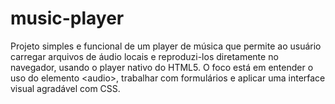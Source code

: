 # music-player
Projeto simples e funcional de um player de música que permite ao usuário carregar arquivos de áudio locais e reproduzi-los diretamente no navegador, usando o player nativo do HTML5. O foco está em entender o uso do elemento &lt;audio>, trabalhar com formulários e aplicar uma interface visual agradável com CSS.
